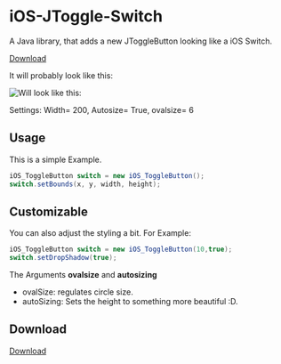 # iOS-JToggle-Switch
A Java library, that adds a new JToggleButton looking like a iOS Switch.

[Download](https://github.com/Gaareth/iOS-JToggle-Switch/blob/master/iOS-Switch.jar?raw=true)

It will probably look like this: 

![Will look like this:](http://i.imgur.com/oA0v9Jr.gif)


Settings: Width= 200, Autosize= True, ovalsize= 6


## Usage ##

This is a simple Example.

```java
iOS_ToggleButton switch = new iOS_ToggleButton();
switch.setBounds(x, y, width, height);
```

## Customizable ##

You can also adjust the styling a bit.
For Example: 
```java
iOS_ToggleButton switch = new iOS_ToggleButton(10,true); 
switch.setDropShadow(true);
```
The Arguments **ovalsize** and **autosizing** 
* ovalSize: regulates circle size.
* autoSizing: Sets the height to something more beautiful :D.

## Download ##
[Download](https://github.com/Gaareth/iOS-JToggle-Switch/blob/master/iOS-Switch.jar?raw=true)

